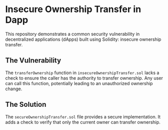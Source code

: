 # Insecure Ownership Transfer in Dapp

This repository demonstrates a common security vulnerability in decentralized applications (dApps) built using Solidity: insecure ownership transfer.

## The Vulnerability

The `transferOwnership` function in `insecureOwnershipTransfer.sol` lacks a check to ensure the caller has the authority to transfer ownership.  Any user can call this function, potentially leading to an unauthorized ownership change.

## The Solution

The `secureOwnershipTransfer.sol` file provides a secure implementation.  It adds a check to verify that only the current owner can transfer ownership.